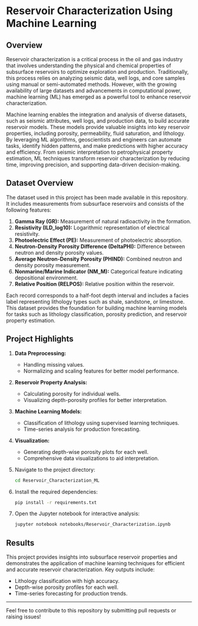 # Reservoir Characterization Using Machine Learning

## Overview
Reservoir characterization is a critical process in the oil and gas industry that involves understanding the physical and chemical properties of subsurface reservoirs to optimize exploration and production. Traditionally, this process relies on analyzing seismic data, well logs, and core samples using manual or semi-automated methods. However, with the growing availability of large datasets and advancements in computational power, machine learning (ML) has emerged as a powerful tool to enhance reservoir characterization.

Machine learning enables the integration and analysis of diverse datasets, such as seismic attributes, well logs, and production data, to build accurate reservoir models. These models provide valuable insights into key reservoir properties, including porosity, permeability, fluid saturation, and lithology. By leveraging ML algorithms, geoscientists and engineers can automate tasks, identify hidden patterns, and make predictions with higher accuracy and efficiency. From seismic interpretation to petrophysical property estimation, ML techniques transform reservoir characterization by reducing time, improving precision, and supporting data-driven decision-making.

## Dataset Overview
The dataset used in this project has been made available in this repository. It includes measurements from subsurface reservoirs and consists of the following features:

1. **Gamma Ray (GR):** Measurement of natural radioactivity in the formation.
2. **Resistivity (ILD_log10):** Logarithmic representation of electrical resistivity.
3. **Photoelectric Effect (PE):** Measurement of photoelectric absorption.
4. **Neutron-Density Porosity Difference (DeltaPHI):** Difference between neutron and density porosity values.
5. **Average Neutron-Density Porosity (PHIND):** Combined neutron and density porosity measurement.
6. **Nonmarine/Marine Indicator (NM_M):** Categorical feature indicating depositional environment.
7. **Relative Position (RELPOS):** Relative position within the reservoir.

Each record corresponds to a half-foot depth interval and includes a facies label representing lithology types such as shale, sandstone, or limestone. This dataset provides the foundation for building machine learning models for tasks such as lithology classification, porosity prediction, and reservoir property estimation.

## Project Highlights

1. **Data Preprocessing:**
   - Handling missing values.
   - Normalizing and scaling features for better model performance.

2. **Reservoir Property Analysis:**
   - Calculating porosity for individual wells.
   - Visualizing depth-porosity profiles for better interpretation.

3. **Machine Learning Models:**
   - Classification of lithology using supervised learning techniques.
   - Time-series analysis for production forecasting.

4. **Visualization:**
   - Generating depth-wise porosity plots for each well.
   - Comprehensive data visualizations to aid interpretation.



2. Navigate to the project directory:
   ```bash
   cd Reservoir_Characterization_ML
   ```

3. Install the required dependencies:
   ```bash
   pip install -r requirements.txt
   ```

4. Open the Jupyter notebook for interactive analysis:
   ```bash
   jupyter notebook notebooks/Reservoir_Characterization.ipynb
   ```

## Results
This project provides insights into subsurface reservoir properties and demonstrates the application of machine learning techniques for efficient and accurate reservoir characterization. Key outputs include:

- Lithology classification with high accuracy.
- Depth-wise porosity profiles for each well.
- Time-series forecasting for production trends.


---
Feel free to contribute to this repository by submitting pull requests or raising issues!

